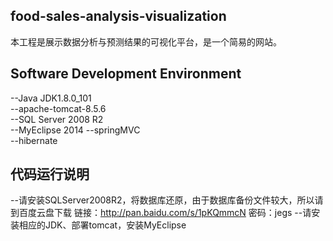 ## food-sales-analysis-visualization

本工程是展示数据分析与预测结果的可视化平台，是一个简易的网站。

## Software Development Environment
--Java JDK1.8.0_101  
--apache-tomcat-8.5.6  
--SQL Server 2008 R2  
--MyEclipse 2014 
--springMVC  
--hibernate
## 代码运行说明
--请安装SQLServer2008R2，将数据库还原，由于数据库备份文件较大，所以请到百度云盘下载
链接：http://pan.baidu.com/s/1pKQmmcN 密码：jegs
--请安装相应的JDK、部署tomcat，安装MyEclipse
